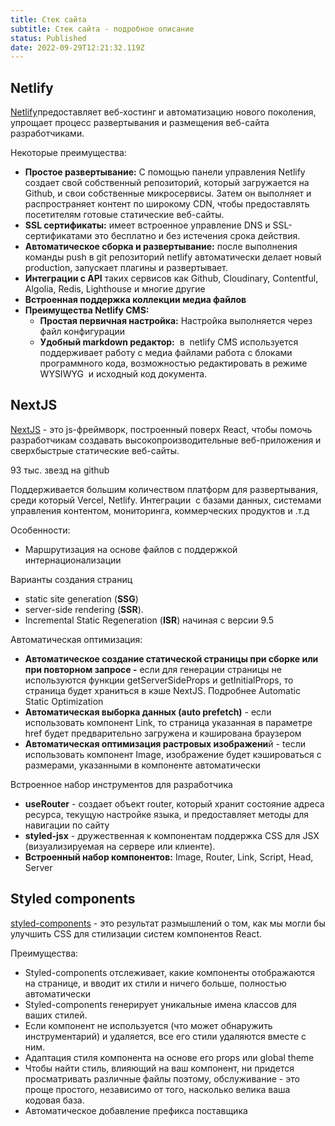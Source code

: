 ```yaml
---
title: Стек сайта
subtitle: Стек сайта - подробное описание
status: Published
date: 2022-09-29T12:21:32.119Z
---
```

## Netlify

[Netlify](https://www.netlify.com/)предоставляет веб-хостинг и автоматизацию нового поколения, упрощает процесс развертывания и размещения веб-сайта разработчиками. 

Некоторые преимущества:

* **Простое развертывание:** С помощью панели управления Netlify создает свой собственный репозиторий, который загружается на Github, и свои собственные микросервисы. Затем он выполняет и распространяет контент по широкому CDN, чтобы предоставлять посетителям готовые статические веб-сайты.
* **SSL сертификаты:** имеет встроенное управление DNS и SSL-сертификатами это бесплатно и без истечения срока действия.
* **Автоматическое сборка и развертывание:** после выполнения команды push в git репозиторий netlify автоматически делает новый production, запускает плагины и развертывает.
* **Интеграции с API** таких сервисов как Github, Cloudinary, Contentful, Algolia, Redis, Lighthouse и многие другие
* **Встроенная поддержка коллекции медиа файлов**
* **Преимущества Netlify CMS:**
  * **Простая первичная настройка:** Настройка выполняется через файл конфигурации
  * **Удобный markdown редактор:**  в  netlify CMS используется поддерживает работу с медиа файлами работа с блоками программного кода, возможностью редактировать в режиме WYSIWYG  и исходный код документа.

## NextJS

[NextJS](https://nextjs.org/) - это js-фреймворк, построенный поверх React, чтобы помочь разработчикам создавать высокопроизводительные веб-приложения и сверхбыстрые статические веб-сайты.

93 тыс. звезд на github

Поддерживается большим количеством платформ для развертывания, среди который Vercel, Netlify. Интеграции  с базами данных, системами управления контентом, мониторинга, коммерческих продуктов и .т.д

Особенности:

* Маршрутизация на основе файлов с поддержкой интернационализации

Варианты создания страниц

* static site generation (**SSG**)
* server-side rendering (**SSR**).
* Incremental Static Regeneration (**ISR**) начиная с версии 9.5

Автоматическая оптимизация:

* **Автоматическое создание статической страницы при сборке или при повторном запросе -** если для генерации страницы не используются функции getServerSideProps и getInitialProps, то страница будет храниться в кэше NextJS. Подробнее Automatic Static Optimization
* **Автоматическая выборка данных (auto prefetch)** - если использовать компонент Link, то страница указанная в параметре href будет предварительно загружена и кэширована браузером
* **Автоматическая оптимизация растровых изображени**й - tесли использовать компонент Image, изображение будет кэшироваться с размерами, указанными в компоненте автоматически

Встроенное набор инструментов для разработчика

* **useRouter** - создает объект router, который хранит состояние адреса ресурса, текущую настройке языка, и предоставляет методы для навигации по сайту
* **styled-jsx** - дружественная к компонентам поддержка CSS для JSX (визуализируемая на сервере или клиенте).
* **Встроенный набор компонентов:** Image, Router, Link, Script, Head, Server

## S﻿tyled components

[styled-components](https://styled-components.com/) - это результат размышлений о том, как мы могли бы улучшить CSS для стилизации систем компонентов React.

Преимущества:

* Styled-components отслеживает, какие компоненты отображаются на странице, и вводит их стили и ничего больше, полностью автоматически
* Styled-components генерирует уникальные имена классов для ваших стилей.
* Если компонент не используется (что может обнаружить инструментарий) и удаляется, все его стили удаляются вместе с ним.
* Адаптация стиля компонента на основе его props или global theme
* Чтобы найти стиль, влияющий на ваш компонент, ни придется просматривать различные файлы поэтому, обслуживание - это проще простого, независимо от того, насколько велика ваша кодовая база. 
* Автоматическое добавление префикса поставщика